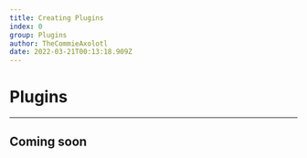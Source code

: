 ```yaml
---
title: Creating Plugins
index: 0
group: Plugins
author: TheCommieAxolotl
date: 2022-03-21T00:13:18.909Z
---
```


# Plugins
---

## Coming soon
